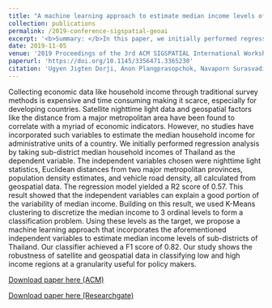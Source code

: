 ```yaml
---
title: "A machine learning approach to estimate median income levels of sub-districts in Thailand using satellite and geospatial data"
collection: publications
permalink: /2019-conference-sigspatial-geoai
excerpt: '<b>Summary: </b>In this paper, we initially performed regression analysis by taking sub-district median household incomes of Thailand as the dependent variable. The independent variables chosen were nighttime light statistics, Euclidean distances from two major metropolitan provinces, population density estimates, and vehicle road density, all calculated from geospatial data. This result showed that the independent variables can explain a good portion of the variability of median income.'
date: 2019-11-05
venue: '2019 Proceedings of the 3rd ACM SIGSPATIAL International Workshop on AI for Geographic Knowledge Discovery (GeoAI 2019)'
paperurl: 'https://doi.org/10.1145/3356471.3365230'
citation: 'Ugyen Jigten Dorji, Anon Plangprasopchok, Navaporn Surasvadi and <b>C. Siripanpornchana</b>. &quot;A machine learning approach to estimate median income levels of sub-districts in Thailand using satellite and geospatial data.&quot; <i>in Proc. the 3rd ACM SIGSPATIAL International Workshop on AI for Geographic Knowledge Discovery (GeoAI 2019), Chicago, Illinois, USA</i>. November. 2019.'
---
```

Collecting economic data like household income through traditional survey methods is expensive and time consuming making it scarce, especially for developing countries. Satellite nighttime light data and geospatial factors like the distance from a major metropolitan area have been found to correlate with a myriad of economic indicators. However, no studies have incorporated such variables to estimate the median household income for administrative units of a country. We initially performed regression analysis by taking sub-district median household incomes of Thailand as the dependent variable. The independent variables chosen were nighttime light statistics, Euclidean distances from two major metropolitan provinces, population density estimates, and vehicle road density, all calculated from geospatial data. The regression model yielded a R2 score of 0.57. This result showed that the independent variables can explain a good portion of the variability of median income. Building on this result, we used K-Means clustering to discretize the median income to 3 ordinal levels to form a classification problem. Using these levels as the target, we propose a machine learning approach that incorporates the aforementioned independent variables to estimate median income levels of sub-districts of Thailand. Our classifier achieved a F1 score of 0.82. Our study shows the robustness of satellite and geospatial data in classifying low and high income regions at a granularity useful for policy makers.

[Download paper here (ACM)](https://dl.acm.org/doi/abs/10.1145/3356471.3365230)

[Download paper here (Researchgate)](https://www.researchgate.net/publication/336975380_A_machine_learning_approach_to_estimate_median_income_levels_of_sub-districts_in_Thailand_using_satellite_and_geospatial_data)

